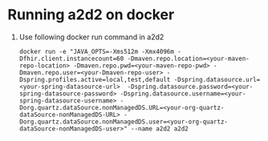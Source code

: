 # Running a2d2 on docker

1.  Use following docker run command in a2d2

        docker run -e "JAVA_OPTS=-Xms512m -Xmx4096m -Dfhir.client.instancecount=60 -Dmaven.repo.location=<your-maven-repo-location> -Dmaven.repo.pwd=<your-maven-repo-pwd> -Dmaven.repo.user=<your-Dmaven-repo-user> -Dspring.profiles.active=local,test,default -Dspring.datasource.url=<your-spring-datasource-url>  -Dspring.datasource.password=<your-spring-datasource-password> -Dspring.datasource.username=<your-spring-datasource-username> -Dorg.quartz.dataSource.nonManagedDS.URL=<your-org-quartz-dataSource-nonManagedDS-URL> -Dorg.quartz.dataSource.nonManagedDS.user=<your-org-quartz-dataSource-nonManagedDS-user>" --name a2d2 a2d2
```
